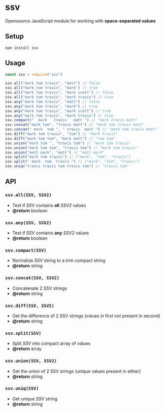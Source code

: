 # ssv
Opensource JavaScript module for working with <b>space-separated values</b>

## Setup

```
npm install ssv
```

## Usage


```js
const ssv = require("ssv")
```

```js
ssv.all("mark tom travis", "matt") // false
ssv.all("mark tom travis", "mark") // true
ssv.all("mark tom travis", "mark scott") // false
ssv.all("mark tom travis", "mark travis") // true
ssv.any("mark tom travis", "matt") // false
ssv.any("mark tom travis", "mark") // true
ssv.any("mark tom travis", "mark scott") // true
ssv.any("mark tom travis", "mark travis") // true
ssv.compact("  mark   travis   matt ") // "mark travis matt"
ssv.concat("mark tom", "travis matt") // "mark tom travis matt"
ssv.concat(" mark  tom ", " travis  matt ") // "mark tom travis matt"
ssv.diff("mark tom travis", "tom") // "mark travis"
ssv.diff("mark tom tom", "mark matt") // "tom tom"
ssv.union("mark tom ", "travis tom") // "mark tom travis"
ssv.union("mark tom tom", "travis tom") // "mark tom travis"
ssv.union("matt mark", "matt") // "matt mark"
ssv.split("mark tom travis") // ["mark", "tom", "travis"]
ssv.split(" mark  tom  travis ") // ["mark", "tom", "travis"]
ssv.uniq("travis travis tom travis tom") // "travis tom"
```

## API

### `ssv.all(SSV, SSV2)`
- Test if <var>SSV</var> contains **all** <var>SSV2</var> values
- **@return** boolean

### `ssv.any(SSV, SSV2)`
- Test if <var>SSV</var> contains **any** <var>SSV2</var> values
- **@return** boolean

### `ssv.compact(SSV)`
- Normalize <var>SSV</var> string to a trim compact string
- **@return** string

### `ssv.concat(SSV, SSV2)`
- Concatenate 2 SSV strings
- **@return** string

### `ssv.diff(SSV, SSV2)`
- Get the difference of 2 SSV strings (values in first not present in second)
- **@return** string

### `ssv.split(SSV)`
- Split <var>SSV</var> into compact array of values
- **@return** array

### `ssv.union(SSV, SSV2)`
- Get the union of 2 SSV strings (unique values present in either)
- **@return** string

### `ssv.uniq(SSV)`
- Get unique <var>SSV</var> string
- **@return** string
